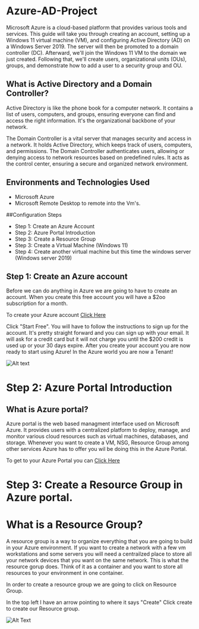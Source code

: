 # Azure-AD-Project
                                                                                                  

Microsoft Azure is a cloud-based platform that provides various tools and services. This guide will take you through creating an account, setting up a Windows 11 virtual machine (VM), and configuring Active Directory (AD) on a Windows Server 2019. The server will then be promoted to a domain controller (DC). Afterward, we'll join the Windows 11 VM to the domain we just created. Following that, we'll create users, organizational units (OUs), groups, and demonstrate how to add a user to a security group and OU.

## What is Active Directory and a Domain Controller?

Active Directory is like the phone book for a computer network. It contains a list of users, computers, and groups, ensuring everyone can find and access the right information. It's the organizational backbone of your network. 

The Domain Controller is a vital server that manages security and access in a network. It holds Active Directory, which keeps track of users, computers, and permissions. The Domain Controller authenticates users, allowing or denying access to network resources based on predefined rules. It acts as the control center, ensuring a secure and organized network environment.

## Environments and Technologies Used

* Microsoft Azure
* Microsoft Remote Desktop to remote into the Vm's.

##Configuration Steps

* Step 1: Create an Azure Account
* Step 2: Azure Portal Introduction
* Step 3: Create a Resource Group
* Step 3: Create a Virtual Machine (Windows 11)
* Step 4: Create another virtual machine but this time the windows server (Windows server 2019)

## Step 1: Create an Azure account
Before we can do anything in Azure we are going to have to create an account. When you create this free account you will have a $2oo subscription for a month. 

To create your Azure account [Click Here](https://azure.microsoft.com/en-us/free/)

Click "Start Free". You will have to follow the instructions to sign up for the account. It's pretty straight forward and you can sign up with your email. It will ask for a credit card but it will not charge you until the $200 credit is used up or your 30 days expire. After you create your account you are now ready to start using Azure! In the Azure world you are now a Tenant!  

![Alt text](https://i.imgur.com/nj5Ln3I.png)

# Step 2: Azure Portal Introduction 

## What is Azure portal? 

Azure portal is the web based managment interface used on Microsoft Azure. It provides users with a centralized platform to deploy, manage, and monitor various cloud resources such as virtual machines, databases, and storage. Whenever you want to create a VM, NSG, Resource Group among other services Azure has to offer you wil be doing this in the Azure Portal.

To get to your Azure Portal you can [Click Here](https://portal.azure.com/#home)



# Step 3: Create a Resource Group in Azure portal. 

# What is a Resource Group?

A resource group is a way to organize everything that you are going to build in your Azure environment. If you want to create a network with a few vm workstations and some servers you will need a centrailzed place to store all your network devices that you want on the same network. This is what the resource gorup does. Think of it as a container and you want to store all resources to your environment in one container.  

In order to create a resource group we are going to click on Resource Group. 


In the top left I have an arrow pointing to where it says "Create" Click create to create our Resource group. 

![Alt Text](https://i.imgur.com/p6Vy68y.png)



